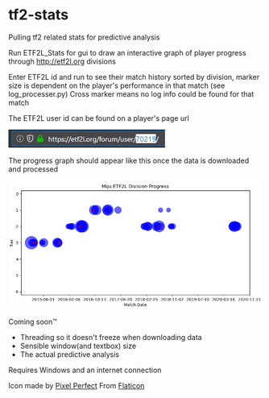# tf2-stats
Pulling tf2 related stats for predictive analysis

Run ETF2L_Stats for gui to draw an interactive graph of player progress through http://etf2l.org divisions

Enter ETF2L id and run to see their match history sorted by division, marker size is dependent on the player's performance in that match (see log_processer.py)
Cross marker means no log info could be found for that match

The ETF2L user id can be found on a player's page url

![ETF2L user id](/media/etf2l_id.jpg)

The progress graph should appear like this once the data is downloaded and processed

![The progress graph](/media/progress_graph.jpg)

Coming soon™
* Threading so it doesn't freeze when downloading data
* Sensible window(and textbox) size
* The actual predictive analysis


Requires Windows and an internet connection

Icon made by [Pixel Perfect](https://www.flaticon.com/authors/pixel-perfect)
From [Flaticon](https://www.flaticon.com/)
